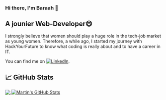 ### Hi there, I'm Baraah 👋
## A jounier Web-Developer😄


I strongly believe that women should play a huge role in the tech-job market as young women. Therefore, a while ago, I started my journey with HackYourFuture to know what coding is really about and to have a career in IT.

You can find me on [![LinkedIn][3.2]][3].

## &#x1f4c8; GitHub Stats


<a href="https://github.com/Baraah-Rn/Baraah-Rn">
  <img align="center" src="https://github-readme-stats.vercel.app/api/top-langs/?username=Baraah-Rn&title_color=ffffff&text_color=c9cacc&icon_color=2bbc8a&bg_color=1d1f21&langs_count=3" />
</a>
<a href="https://github.com/Baraah-Rn/Baraah-Rn">
  <img align="center" src="https://github-readme-stats.vercel.app/api?username=Baraah-Rn&show_icons=true&line_height=27&count_private=true&title_color=ffffff&text_color=c9cacc&icon_color=2bbc8a&bg_color=1d1f21" alt="Martin's GitHub Stats" />
</a>




[3.2]: https://raw.githubusercontent.com/MartinHeinz/MartinHeinz/master/linkedin-3-16.png (LinkedIn icon without padding)

[3]: https://www.linkedin.com/in/baraah-ranneh/

<!--
**Baraah-Rn/Baraah-Rn** is a ✨ _special_ ✨ repository because its `README.md` (this file) appears on your GitHub profile.

Here are some ideas to get you started:

- 🔭 I’m currently working on ...
- 🌱 I’m currently learning ...
- 👯 I’m looking to collaborate on ...
- 🤔 I’m looking for help with ...
- 💬 Ask me about ...
- 📫 How to reach me: ...
- 😄 Pronouns: ...
- ⚡ Fun fact: ...
-->
